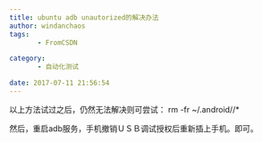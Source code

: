 ```yaml
---
title: ubuntu adb unautorized的解决办法
author: windanchaos
tags: 
       - FromCSDN

category: 
       - 自动化测试

date: 2017-07-11 21:56:54
---
```

以上方法试过之后，仍然无法解决则可尝试：
rm -fr ~/.android//*

然后，重启adb服务，手机撤销ＵＳＢ调试授权后重新插上手机。即可。